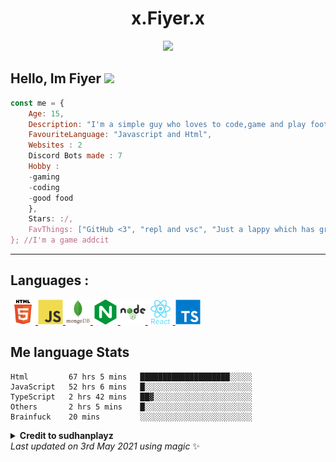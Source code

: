 <!-- You found this secret 👏 -->
<!--
    My secret things lol
    
    - I code more hours 
    - I am a gamer too 
    - I play minecraft, roblox, AMOUNG US ;-;
    - This readme.md is created using GitHub Codespaces 👀
-->
    
<h1 align="center">x.Fiyer.x</h1>
    
<div align="center"><img src="https://i.ibb.co/JvMPKWV/Orange-Ladybug-Baby-Shower-Facebook-Cover.png"></div>
    
## Hello, Im Fiyer <img src="https://www10.lunapic.com/do-not-link-here-use-hosting-instead/162002894793783142?8626361951" width="30px">

```js
const me = {
    Age: 15,
    Description: "I'm a simple guy who loves to code,game and play football.",
    FavouriteLanguage: "Javascript and Html",
    Websites : 2
    Discord Bots made : 7
    Hobby :
    -gaming
    -coding
    -good food
    },
    Stars: :/,
    FavThings: ["GitHub <3", "repl and vsc", "Just a lappy which has great features."]
}; //I'm a game addcit
```
<hr>
<div align="center">
<h2 align="left">Languages :</h2>
<p align="left"><a href="https://www.w3.org/html/" target="_blank"> <img src="https://raw.githubusercontent.com/devicons/devicon/master/icons/html5/html5-original-wordmark.svg" alt="html5" width="40" height="40"/> </a> <a href="https://developer.mozilla.org/en-US/docs/Web/JavaScript" target="_blank"> <img src="https://raw.githubusercontent.com/devicons/devicon/master/icons/javascript/javascript-original.svg" alt="javascript" width="40" height="40"/> </a> <a href="https://www.mongodb.com/" target="_blank"> <img src="https://raw.githubusercontent.com/devicons/devicon/master/icons/mongodb/mongodb-original-wordmark.svg" alt="mongodb" width="40" height="40"/> </a> <a href="https://www.nginx.com" target="_blank"> <img src="https://raw.githubusercontent.com/devicons/devicon/master/icons/nginx/nginx-original.svg" alt="nginx" width="40" height="40"/> </a> <a href="https://nodejs.org" target="_blank"> <img src="https://raw.githubusercontent.com/devicons/devicon/master/icons/nodejs/nodejs-original-wordmark.svg" alt="nodejs" width="40" height="40"/> </a> <a href="https://reactjs.org/" target="_blank"> <img src="https://raw.githubusercontent.com/devicons/devicon/master/icons/react/react-original-wordmark.svg" alt="react" width="40" height="40"/> </a><a href="https://www.typescriptlang.org/" target="_blank"> <img src="https://raw.githubusercontent.com/devicons/devicon/master/icons/typescript/typescript-original.svg" alt="typescript" width="40" height="40"/> </a></p>
</div>

## Me language Stats
<!--START_SECTION:waka-->
```text                                            
Html         67 hrs 5 mins   ████████████████████░░░░░  
JavaScript   52 hrs 6 mins   █░░░░░░░░░░░░░░░░░░░░░░░░  
TypeScript   2 hrs 42 mins   ██▓░░░░░░░░░░░░░░░░░░░░░░  
Others       2 hrs 5 mins    █░░░░░░░░░░░░░░░░░░░░░░░░   
Brainfuck    20 mins         ░░░░░░░░░░░░░░░░░░░░░░░░░   
```
<!--END_SECTION:waka-->

<details>
    <summary><b>Credit to sudhanplayz</b></summary>
    <img align="left" src="https://github-readme-stats.vercel.app/api?username=SudhanPlayz&theme=tokyonight"><img align="right" src="https://github-readme-stats.vercel.app/api/top-langs/?username=SudhanPlayz&theme=tokyonight&hide=batchfile">
    <img src="https://github-readme-streak-stats.herokuapp.com/?user=SudhanPlayz&theme=tokyonight">
</details>
<!-- Last updated on Mon May 03 2021 05:19:56 GMT+0000 (Coordinated Universal Time) ;-;-->
<i>Last updated on 3rd May 2021 using magic</i> ✨
